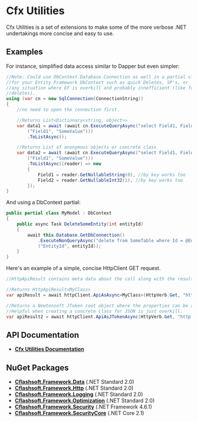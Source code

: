 # Cfx Utilities

Cfx Utilities is a set of extensions to make some of the more verbose .NET undertakings more concise and easy to use.

## Examples

For instance, simplified data access similar to Dapper but even simpler:
```C#
//Note: Could use DbContext.Database.Connection as well in a partial class
//for your Entity Framework DbContext such as quick Deletes, SP's, or 
//any situation where EF is overkill and probably innefficient (like for
//deletes). 
using (var cn = new SqlConnection(ConnectionString))
{
    //no need to open the connection first.

    //Returns List<Dictionary<string, object>>
    var data1 = await (await cn.ExecuteQueryAsync("select Field1, Field2 from MyTable where Field1 = @Field1",
        ("Field1", "SomeValue")))
        .ToListAsync();

    //Returns List of anonymous objects or concrete class
    var data2 = await (await cn.ExecuteQueryAsync("select Field1, Field2 from MyTable where Field1 = @Field1",
        ("Field1", "SomeValue")))
        .ToListAsync((reader) => new
        {
            Field1 = reader.GetNullableString(0), //by key works too
            Field2 = reader.GetNullableInt32(1), //by key works too
        });
}
```
And using a DbContext partial:
```C#
public partial class MyModel : DbContext
{
    public async Task DeleteSomeEntity(int entityId)
	{
	    await this.Database.GetDbConnection()
		    .ExecuteNonQueryAsync("delete from SomeTable where Id = @EntityId")
			("EntityId", entityId));
	}
}
```

Here's an example of a simple, concise HttpClient GET request.
```C#
//HttpApiResult contains meta data about the call along with the result in the Value property

//Returns HttpApiResult<MyClass>
var apiResult = await httpClient.ApiAsAsync<MyClass>(HttpVerb.Get, "http://www.somendpoint.com/etc", authHeader);

//Returns a Newtonsoft JToken root object where the properties can be accessed in a dictionary hierarchy.
//Helpful when creating a concrete class for JSON is just overkill.
var apiResult2 = await httpClient.ApiAsJTokenAsync(HttpVerb.Get, "http://www.somendpoint.com/etc", authHeader);
```

## API Documentation

- **[Cfx Utilities Documentation](http://riverfront.solutions/docs/cfxutilities/index.html)**

## NuGet Packages

- **[Cflashsoft.Framework.Data](https://www.nuget.org/packages/Cflashsoft.Framework.Data/)** (.NET Standard 2.0)
- **[Cflashsoft.Framework.Http](https://www.nuget.org/packages/Cflashsoft.Framework.Http/)** (.NET Standard 2.0)
- **[Cflashsoft.Framework.Logging](https://www.nuget.org/packages/Cflashsoft.Framework.Logging/)** (.NET Standard 2.0)
- **[Cflashsoft.Framework.Optimization](https://www.nuget.org/packages/Cflashsoft.Framework.Optimization/)** (.NET Standard 2.0)
- **[Cflashsoft.Framework.Security](https://www.nuget.org/packages/Cflashsoft.Framework.Security/)** (.NET Framework 4.6.1)
- **[Cflashsoft.Framework.SecurityCore](https://www.nuget.org/packages/Cflashsoft.Framework.SecurityCore/)** (.NET Core 2.1)

